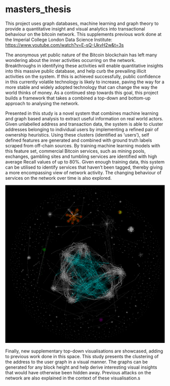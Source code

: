 # masters_thesis

This project uses graph databases, machine learning and graph theory to provide a quantitative insight and visual analytics into transactional behaviour on the bitcoin network. This supplements previous work done at the Imperial College London Data Science Institute: https://www.youtube.com/watch?v=E-sQ-UkvH2w&t=3s

The anonymous yet public nature of the Bitcoin blockchain has left many wondering about the inner activities occurring on the network. Breakthroughs in identifying these activities will enable quantitative insights into this massive public database, and help curb the prevailing illicit activities on the system. If this is achieved successfully, public confidence in this currently volatile technology is likely to increase, paving the way for a more stable and widely adopted technology that can change the way the world thinks of money. As a continued step towards this goal, this project builds a framework that takes a combined a top-down and bottom-up approach to analysing the network.

Presented in this study is a novel system that combines machine learning and graph based analysis to extract useful information on real world actors. Given unlabelled address and transaction data, the system is able to cluster addresses belonging to individual users by implementing a refined pair of ownership heuristics. Using these clusters (identified as ‘users’), self defined features are generated and combined with ground truth labels scraped from off-chain sources. By training machine learning models with this feature set, commercial Bitcoin services, such as mining pools, exchanges, gambling sites and tumbling services are identified with high average Recall values of up to 80%. Given enough training data, this system can be utilised to identify services that haven’t been tagged, thereby giving a more encompassing view of network activity. The changing behaviour of services on the network over time is also explored.

![](images/400000_address_most_zoom_out.png)

Finally, new supplementary top-down visualisations are showcased, adding to previous work done in this space. This study presents the clustering of the address to the user graph in a visual manner. The graphs can be generated for any block height and help derive interesting visual insights that would have otherwise been hidden away. Previous attacks on the network are also explained in the context of these visualisation.s
